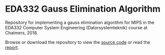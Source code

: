 # EDA332 Gauss Elimination Algorithm

Repository for implementing a gauss elimination algorithm for MIPS in the EDA332 Computer System Engineering (Datorsystemteknik) course at Chalmers, 2018.

Browse or download the repository to view the [source code](gauss_implementation.s) or read the [report](report/Optimizing_Hardware_and_Software_for_Gaussian_Elimination.pdf).
